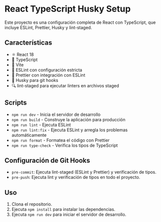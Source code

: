 # React TypeScript Husky Setup

Este proyecto es una configuración completa de React con TypeScript, que incluye ESLint, Prettier, Husky y lint-staged.

## Características

- ⚛️ React 18
- 🔷 TypeScript
- 🚀 Vite
- 📏 ESLint con configuración estricta
- 💖 Prettier con integración con ESLint
- 🐶 Husky para git hooks
- 🔍 lint-staged para ejecutar linters en archivos staged

## Scripts

- `npm run dev` - Inicia el servidor de desarrollo
- `npm run build` - Construye la aplicación para producción
- `npm run lint` - Ejecuta ESLint
- `npm run lint:fix` - Ejecuta ESLint y arregla los problemas automáticamente
- `npm run format` - Formatea el código con Prettier
- `npm run type-check` - Verifica los tipos de TypeScript

## Configuración de Git Hooks

- `pre-commit`: Ejecuta lint-staged (ESLint y Prettier) y verificación de tipos.
- `pre-push`: Ejecuta lint y verificación de tipos en todo el proyecto.

## Uso

1. Clona el repositorio.
2. Ejecuta `npm install` para instalar las dependencias.
3. Ejecuta `npm run dev` para iniciar el servidor de desarrollo.
